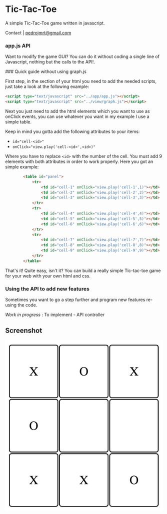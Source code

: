 # Tic-Tac-Toe

A simple Tic-Tac-Toe game written in javascript.

Contact | <pedrojmrt@gmail.com>

### app.js API

Want to modify the game GUI? You can do it without coding a single line of Javascript, nothing but the calls to the API!.

### Quick guide without using graph.js

First step, in the <head> section of your html you need to add the needed scripts, just take a look at the following example:

```html
<script type="text/javascript" src="../app/app.js"></script>
<script type="text/javascript" src="../view/graph.js"></script>
```

Next you just need to add the html elements which you want to use as onClick events, you can use whatever you want in my
example I use a simple table.

Keep in mind you gotta add the following attributes to your items:

- ``id="cell-<id>"``
- ``onClick="view.play('cell-<id>',<id>)"``

Where you have to replace ``<id>`` with the number of the cell. You must add 9 elements with both
attributes in order to work properly. Here you got an simple example:

```html
		<table id="panel">
			<tr>
				<td id="cell-1" onClick="view.play('cell-1',1)"></td>
				<td id="cell-2" onClick="view.play('cell-2',2)"></td>
				<td id="cell-3" onClick="view.play('cell-3',3)"></td>
			</tr>
			<tr>
				<td id="cell-4" onClick="view.play('cell-4',4)"></td>
				<td id="cell-5" onClick="view.play('cell-5',5)"></td>
				<td id="cell-6" onClick="view.play('cell-6',6)"></td>
			</tr>
			<tr>
				<td id="cell-7" onClick="view.play('cell-7',7)"></td>
				<td id="cell-8" onClick="view.play('cell-8',8)"></td>
				<td id="cell-9" onClick="view.play('cell-9',9)"></td>
			</tr>
		</table>
```

That's it! Quite easy, isn't it? You can build a really simple Tic-tac-toe game for your web with your own html and css.

### Using the API to add new features

Sometimes you want to go a step further and program
new features re-using the code.

*Work in progress* : To implement - API controller 

## Screenshot

![Alt text](https://raw.githubusercontent.com/pmrt/tic-tac-toe/master/screenshot/screenshot_1.png)
